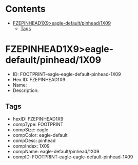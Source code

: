 



Contents
========

* [FZEPINHEAD1X9>eagle-default/pinhead/1X09](#fzepinhead1x9eagle-defaultpinhead1x09)
	* [Tags](#tags)

# FZEPINHEAD1X9>eagle-default/pinhead/1X09

- ID: FOOTPRINT-eagle-eagle-default-pinhead-1X09
- Hex ID: FZEPINHEAD1X9
- Name: 
- Description: 

## Tags

- hexID: FZEPINHEAD1X9
- oompType: FOOTPRINT
- oompSize: eagle
- oompColor: eagle-default
- oompDesc: pinhead
- oompIndex: 1X09
- oompName: eagle-default/pinhead/1X09
- oompID: FOOTPRINT-eagle-eagle-default-pinhead-1X09
